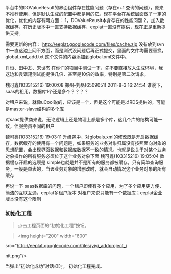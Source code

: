 平台中的DOValueResult的界面组件存在性能问题（存在n+1 查询的问题），原来不推荐使用，但是默认生成的配置中都是用的它。现在平台在系统层面做了一定的优化，优化的内容有两方面：
1，DOValueReuslt本身存在的性能问题
2，加入数据缓存，在历史版本中一直支持数据缓存，eeplat一直没有提供，现在正是重新提供支持。

需要更新的内容： http://eeplat.googlecode.com/files/cache.zip
没有放到svn中一直这边上网不方面，而是测试没问题后再正式提交，里面的文件均需要替换，global.xml\_add.txt 这个文件的内容添加到global.xml文件中。

肖恒、田中友、宋世杰 在你们的项目中测试一下，先不要直接放入生成环境，我这边和袁谐翔测试能提供几倍、甚至是10倍的效率，特别是第二次请求。

魏可鑫(103315216)  19:00:08
郑州-刘磊(6509051) 2011-8-3 16:24:54
谁说下，saas的租用，数据库1个还是多个？？？？

对租户来说，就像uCool说的，应该是一个，但是这个可能是以RDS提供的，可能是master-slave结构的多个库

对saas提供商来说，无论逻辑上还是物理上都是多个库，这几个库的结构可能一致，但服务员不同的租户

魏可鑫(103315216)  19:03:11
升级包中，对globals.xml的修改既是开启数据缓存，数据缓存的使用有一个问题是，如果服务的业务对象归属没有按照面向对象的思想配置，会出现界面数据和数据库数据不一致的情况。也就是说关于对某个业务对象操作的所有服务必须位于这个业务对象下面
魏可鑫(103315216)  19:05:04
数据缓存开启的选项是 simple也就是并不是所有的服务都被缓存，只有简单查询服务，一般是单表的，当该业务对象的增删改时，就会自动情况这个业务对象的所有缓存

再说一下 saas数据库的问题，一个租户即使有多个应用，为了多个应用更方便、简洁的互联互通，eeplat多租户版本 对租户来说只能有一个数据库；eeplat企业版本没有这个限制


### 初始化工程 ###
> 点击工程页面的“初始化工程”按钮。

> <img height="200" width="600"

src="http://eeplat.googlecode.com/files/yiyi_addproject_i

nit.png"/>

当弹出“初始化成功”对话框时， 初始化工程完成。
